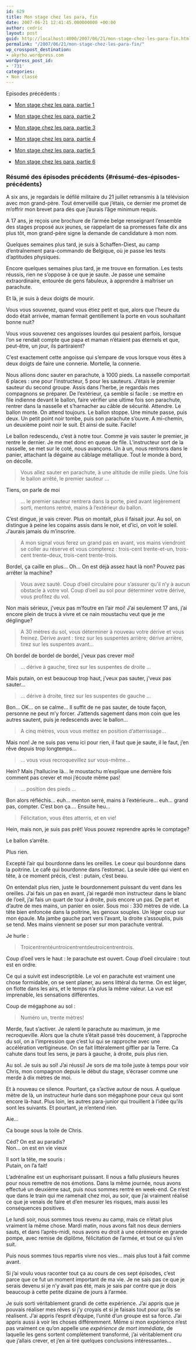 ```yaml
---
id: 629
title: Mon stage chez les para, fin
date: 2007-06-21 12:41:45.000000000 +00:00
author: cedric
layout: post
guid: http://localhost:4000/2007/06/21/mon-stage-chez-les-para-fin.html
permalink: "/2007/06/21/mon-stage-chez-les-para-fin/"
wp_crosspost_destination:
- akyrho.wordpress.com
wordpress_post_id:
- '731'
categories:
- Non classé
---
```

Episodes précédents :

  * [Mon stage chez les para, partie 1](/blog/2006/12/26/mon-stage-chez-les-para-partie-1/)

  * [Mon stage chez les para, partie 2](/blog/2007/01/04/mon-stage-chez-les-para-partie-2/)

  * [Mon stage chez les para, partie 3](/blog/2007/01/05/mon-stage-chez-les-para-partie-3/)

  * [Mon stage chez les para, partie 4](/blog/2007/01/18/mon-stage-chez-les-para-partie-4/)

  * [Mon stage chez les para, partie 5](/blog/2007/01/21/mon-stage-chez-les-para-partie-5/)

  * [Mon stage chez les para, partie 6](/blog/2007/01/25/mon-stage-chez-les-para-partie-6/)

### Résumé des épisodes précédents {#résumé-des-épisodes-précédents}

A six ans, je regardais le défilé militaire du 21 juillet retransmis à la télévision avec mon grand-père. Tout émerveillé que j’étais, ce dernier me promet de m’offrir mon brevet para dès que j’aurais l’âge minimum requis.

A 17 ans, je reçois une brochure de l’armée belge renseignant l’ensemble des stages proposé aux jeunes, se rappelant de sa promesses faite dix ans plus tôt, mon grand-père signe la demande de candidature à mon nom.

Quelques semaines plus tard, je suis à Schaffen-Diest, au camp d’entraînement para-commando de Belgique, où je passe les tests d’aptitudes physiques.

Encore quelques semaines plus tard, je me trouve en formation. Les tests réussis, rien ne s’oppose à ce que je saute. Je passe une semaine extraordinaire, entourée de gens fabuleux, à apprendre à maîtriser un parachute.

Et là, je suis à deux doigts de mourir.

Vous vous souvenez, quand vous étiez petit et que, alors que l’heure du dodo était arrivée, maman fermait gentillement la porte en vous souhaitant bonne nuit?

Vous vous souvenez ces angoisses lourdes qui pesaient parfois, lorsque l’on se rendait compte que papa et maman n’étaient pas éternels et que, peut-être, un jour, ils partiraient?

C’est exactement cette angoisse qui s’empare de vous lorsque vous êtes à deux doigts de faire une connerie. Mortelle, la connerie.

Nous allions donc sauter en parachute, à 1000 pieds. La nasselle comportait 6 places : une pour l’instructeur, 5 pour les sauteurs. J’étais le premier sauteur du second groupe. Assis dans l’herbe, je regardais mes compagnons se préparer. De l’extérieur, ça semble si facile : se mettre en file indienne devant le ballon, faire vérifier une ultime fois son parachute, rentrer dans la nasselle et s’harnacher au câble de sécurité. Attendre. Le ballon monte. On attend toujours. Le ballon stoppe. Une minute passe, puis deux. Un petit point noir tombe, puis son parachute s’ouvre. A mi-chemin, un deuxième point noir le suit. Et ainsi de suite. Facile!

Le ballon redescendu, c’est à notre tour. Comme je vais sauter le premier, je rentre le dernier. Je me met donc en queue de file. L’instructeur sort de la nasselle, se met sur le coté, nous avançons. Un à un, nous rentrons dans le panier, attachant la dégaine au câblage métallique. Tout le monde à bord, on décolle.

> Vous allez sauter en parachute, à une altitude de mille pieds. Une fois le ballon arrêté, le premier sauteur …

Tiens, on parle de moi

> … le premier sauteur rentrera dans la porte, pied avant légèrement sorti, mentons rentré, mains à l’extérieur du ballon.

C’est dingue, je vais crever. Plus on montait, plus il faisait jour. Au sol, on distingue à peine les copains assis dans le noir, et d’ici, on voit le soleil. J’aurais jamais du m’inscrire.

> A mon signal vous ferez un grand pas en avant, vos mains viendront se coller au réserve et vous compterez : trois-cent trente-et-un, trois-cent trente-deux, trois-cent trente-trois.

Bordel, ça caille en plus… Oh… On est déjà assez haut là non? Pouvez pas arrêter la machine?

> Vous avez sauté. Coup d’oeil circulaire pour s’assurer qu’il n’y à aucun obstacle à votre vol. Coup d’oeil au sol pour déterminer votre dérive, vous profitez du vol.

Non mais sérieux, j’veux pas m’foutre en l’air moi! J’ai seulement 17 ans, j’ai encore plein de trucs à vivre et ce nain moustachu veut que je me déglingue?

> A 30 mètres du sol, vous déterminer à nouveau votre dérive et vous freinez. Dérive avant : tirez sur les suspentes arrière; dérive arrière, tirez sur les suspentes avant…

Oh bordel de bordel de bordel, j’veux pas crever moi!

> … dérive à gauche, tirez sur les suspentes de droite …

Mais putain, on est beaucoup trop haut, j’veux pas sauter, j’veux pas sauter…

> … dérive à droite, tirez sur les suspentes de gauche …

Bon… OK… on se calme… Il suffit de ne pas sauter, de toute façon, personne ne peut m’y forcer. J’attends sagement dans mon coin que les autres sautent, puis je redescends avec le ballon…

> A cinq mètres, vous vous mettez en position d’atterrissage…

Mais non! Je ne suis pas venu ici pour rien, il faut que je saute, il le faut, j’en rêve depuis trop longtemps…

> … vous vous recroquevillez sur vous-même…

Hein? Mais j’hallucine là… le moustachu m’explique une dernière fois comment pas crever et moi j’écoute même pas!

> … position des pieds …

Bon alors réfléchis… euh… menton serré, mains à l’extérieure… euh… grand pas, compter. C’est bon ça…. Ensuite heu…

> Félicitation, vous êtes atterris, et en vie!

Hein, mais non, je suis pas prêt! Vous pouvez reprendre après le comptage?

Le ballon s’arrête.

Plus rien.

Excepté l’air qui bourdonne dans les oreilles. Le coeur qui bourdonne dans la poitrine. Le café qui bourdonne dans l’estomac. La seule idée qui vient en tête, à ce moment précis, c’est : putain, c’est beau.

On entendait plus rien, juste le bourdonnement puissant du vent dans les oreilles. J’ai fais un pas en avant, j’ai regardé mon instructeur dans le blanc de l’oeil, j’ai fais un quart de tour à droite, puis encore un pas. De part et d’autre de mes mains, un panier en osier. Sous moi : 330 mètres de vide. La tête bien enfoncée dans la poitrine, les genoux souples. Un léger coup sur mon épaule. Ma jambe gauche part vers l’avant, la droite s’assouplis, puis se tend. Mes mains viennent se poser sur mon parachute ventral.

Je hurle :

> Troicentrentéuntroicentrentdeutroicentrentrois.

Coup d’oeil vers le haut : le parachute est ouvert. Coup d’oeil circulaire : tout est en ordre.

Ce qui a suivit est indescriptible. Le vol en parachute est vraiment une chose formidable, on se sent planer, au sens littéral du terme. On est léger, on flotte dans les airs, et le temps n’a plus la même valeur. La vue est imprenable, les sensations différentes.

Coup de mégaphone au sol :

> Numéro un, trente mètres!

Merde, faut s’activer. Je ralenti le parachute au maximum, je me recroqueville. Alors que la chute s’était passé très doucement, à l’approche du sol, on a l’impression que c’est lui qui se rapproche avec une accélération vertigineuse. On se fait littéralement giffler par la Terre. Ca cahute dans tout les sens, je pars à gauche, à droite, puis plus rien.

Au sol. Je suis au sol! J’ai réussi! Je sors de ma toile juste à temps pour voir Chris, mon compagnon depuis le début du stage, s’écraser comme une merde à dix mètres de moi.

Et à nouveau ce silence. Pourtant, ça s’active autour de nous. A quelque mètre de là, un instructeur hurle dans son mégaphone pour ceux qui sont encore là-haut. Plus loin, les autres para-junior qui trouillent à l’idée qu’ils sont les suivants. Et pourtant, je n’entend rien.

Aie…

Ca bouge sous la toile de Chris.

Céd? On est au paradis?  
Non… on est en vie vieux

Il sort la tête, me souris :  
Putain, on l’a fait!

L’adrénaline est un euphorisant puissant. Il nous a fallu plusieurs heures pour nous remettre de nos émotions. Dans la même journée, nous avons effectué un deuxième saut, puis nous sommes rentré en week-end. Ce n’est que dans le train qui me ramenait chez moi, au soir, que j’ai vraiment réalisé ce que je venais de faire et d’en mesurer les risques, mais aussi les conséquences positives.

Le lundi soir, nous sommes tous revenu au camp, mais ce n’était plus vraiment la même chose. Mardi matin, nous avons fait nos deux derniers sauts, et dans l’après-midi, nous avons eu droit à une cérémonie en grande pompe, avec remise de diplôme, félicitation de l’armée, et tout ce qui s’en suit.

Puis nous sommes tous repartis vivre nos vies… mais plus tout à fait comme avant.

Si j’ai voulu vous raconter tout ça au cours de ces sept épisodes, c’est parce que ce fut un moment important de ma vie. Je ne sais pas ce que je serais devenu si je n’y avait pas été, mais je sais par contre que je dois beaucoup à cette petite dizaine de jours à l’armée.

Je suis sorti véritablement grandi de cette expérience. J’ai appris que je pouvais réaliser mes rêves si j’y croyais et si je faisais tout pour qu’ils se réalisent. J’ai appris l’esprit d’équipe, l’unité d’un groupe est sa force. J’ai appris aussi à voir les choses différemment. Même si mon expérience n’est pas vraiment ce qu’on appelle une _expérience de mort immédiate_, de laquelle les gens sortent complètement transformé, j’ai véritablement cru que j’allais crever, et j’en ai tiré quelques conclusions intéressantes…